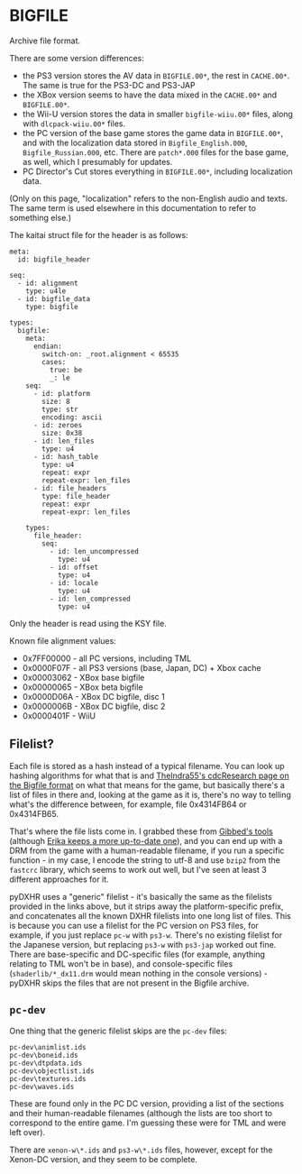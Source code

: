 # BIGFILE

Archive file format. 

There are some version differences:

- the PS3 version stores the AV data in `BIGFILE.00*`, the rest in `CACHE.00*`. The same is true for the PS3-DC and PS3-JAP
- the XBox version seems to have the data mixed in the `CACHE.00*` and `BIGFILE.00*`.
- the Wii-U version stores the data in smaller `bigfile-wiiu.00*` files, along with `dlcpack-wiiu.00*` files.
- the PC version of the base game stores the game data in `BIGFILE.00*`, and with the localization data stored in `Bigfile_English.000`, `Bigfile_Russian.000`, etc. There are `patch*.000` files for the base game, as well, which I presumably for updates.
- PC Director's Cut stores everything in `BIGFILE.00*`, including localization data.

(Only on this page, "localization" refers to the non-English audio and texts. The same term is used elsewhere in this documentation to refer to something else.)

The kaitai struct file for the header is as follows:
```
meta:
  id: bigfile_header

seq:
  - id: alignment
    type: u4le
  - id: bigfile_data
    type: bigfile

types:
  bigfile:
    meta:
      endian:
        switch-on: _root.alignment < 65535
        cases:
          true: be
          _: le
    seq:
      - id: platform
        size: 8
        type: str
        encoding: ascii
      - id: zeroes
        size: 0x38
      - id: len_files
        type: u4
      - id: hash_table
        type: u4
        repeat: expr
        repeat-expr: len_files
      - id: file_headers
        type: file_header
        repeat: expr
        repeat-expr: len_files

    types:
      file_header:
        seq:
          - id: len_uncompressed
            type: u4
          - id: offset
            type: u4
          - id: locale
            type: u4
          - id: len_compressed
            type: u4
```
Only the header is read using the KSY file.

Known file alignment values:

- 0x7FF00000 - all PC versions, including TML
- 0x0000F07F - all PS3 versions (base, Japan, DC) + Xbox cache
- 0x00003062 - XBox base bigfile
- 0x00000065 - XBox beta bigfile
- 0x0000D06A - XBox DC bigfile, disc 1
- 0x0000006B - XBox DC bigfile, disc 2
- 0x0000401F - WiiU


## Filelist?

Each file is stored as a hash instead of a typical filename. You can look up hashing algorithms for what that is and [TheIndra55's cdcResearch page on the Bigfile format](https://cdcengine.re/docs/files/bigfile) on what that means for the game, but basically there's a list of files in there and, looking at the game as it is, there's no way to telling what's the difference between, for example, file 0x4314FB64 or 0x4314FB65. 

That's where the file lists come in. I grabbed these from [Gibbed's tools](https://github.com/gibbed/Gibbed.CrystalDynamics/tree/master/bin_dx3/projects) (although [Erika keeps a more up-to-date one](https://github.com/rrika/dxhr/blob/main/data/Deus%20Ex%203%20-%20Director's%20Cut/files/more.filelist)), and you can end up with a DRM from the game with a human-readable filename, if you run a specific function - in my case, I encode the string to utf-8 and use `bzip2` from the `fastcrc` library, which seems to work out well, but I've seen at least 3 different approaches for it.

pyDXHR uses a "generic" filelist - it's basically the same as the filelists provided in the links above, but it strips away the platform-specific prefix, and concatenates all the known DXHR filelists into one long list of files. This is because you can use a filelist for the PC version on PS3 files, for example, if you just replace `pc-w` with `ps3-w`. There's no existing filelist for the Japanese version, but replacing `ps3-w` with `ps3-jap` worked out fine. There are base-specific and DC-specific files (for example, anything relating to TML won't be in base), and console-specific files (`shaderlib/*_dx11.drm` would mean nothing in the console versions) - pyDXHR skips the files that are not present in the Bigfile archive.

## `pc-dev`

One thing that the generic filelist skips are the `pc-dev` files:
```
pc-dev\animlist.ids
pc-dev\boneid.ids
pc-dev\dtpdata.ids
pc-dev\objectlist.ids
pc-dev\textures.ids
pc-dev\waves.ids
```

These are found only in the PC DC version, providing a list of the sections and their human-readable filenames (although the lists are too short to correspond to the entire game. I'm guessing these were for TML and were left over).

There are `xenon-w\*.ids` and `ps3-w\*.ids` files, however, except for the Xenon-DC version, and they seem to be complete.
